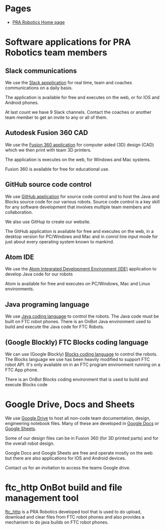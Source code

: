 # Pages
* [PRA Robotics Home page](/)

# Software applications for PRA Robotics team members

## Slack communications
We use the [Slack appplication](https://slack.com/) for real time, team and coaches communications on a daily basis. 

The application is available for free and executes on the web, or for IOS and Android phones.

At last count we have 9 Slack channels. Contact the coaches or another team member to get an invite to any or all of them. 

## Autodesk Fusion 360 CAD
We use the [Fusion 360 application](https://www.autodesk.com/products/fusion-360/overview#) for computer aided (3D) design (CAD) which we then print with team 3D printers. 

The application is executes on the web, for Windows and Mac systems. 

Fusion 360 is available for free for educational use.

## GitHub source code control
We use [GitHub application](https://github.com/) for source code control and to host the Java and Blocks source code for our various robots. Source code control is a key skill for any software development that involves multiple team members and collaboration.

We also use GitHup to create our website.

The GitHub application is available for free and executes on the web, in a desktop version for PC/Windows and Mac and in conrol line input mode for just about every operating system known to mankind. 

## Atom IDE
We use the [Atom Integrated Development Environment (IDE)](https://atom.io/) application to develop Java code for our robots 

Atom is available for free and executes on PC/Windows, Mac and Linux environments. 

## Java programing language
We use [Java coding language](https://www.oracle.com/technetwork/java/index.html) to control the robots. The Java code must be built on FTC robot phones. There is an OnBot Java environment used to build and execute the Java code for FTC Robots.

## (Google Blockly) FTC Blocks coding language
We can use (Google Blockly) [Blocks coding language](https://developers.google.com/blockly/) to control the robots. The Blocks language we use has been heavily modified to support FTC robot API. It's only available on in an FTC program environment running on a FTC App phone.

There is an OnBot Blocks coding environment that is used to build and execute Blocks code

# Google Drive, Docs and Sheets
We use [Google Drive](https://www.google.com/drive/) to host all non-code team documentation, design, engineering notebook files. Many of these are developed in [Google Docs](https://gsuite.google.com/intl/en_us/products/docs/) or [Google Sheets](https://www.google.com/sheets/about/). 

Some of our design files can be in Fusion 360 (for 3D printed parts) and for the overall robot design. 

Google Docs and Google Sheets are free and operate mostly on the web but there are also applications for IOS and Android devices. 

Contact us for an invitation to access the teams Google drive.

# ftc_http OnBot build and file management tool
[ftc_http](https://ftcforum.usfirst.org/forum/ftc-technology/60134-ftc_http-a-utility-for-syncing-files-between-computer-and-onbot-java) is a PRA Robotics developed tool that is used to do upload, download and clear files from FTC robot phones and also provides a mechanism to do java builds on FTC robot phones. 
